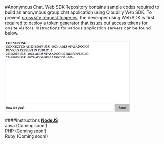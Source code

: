 #Anonymous Chat. Web SDK
Repository contains sample codes required to build an anonymous group chat application using Cloudilly Web SDK. To prevent [cross site request forgeries](https://en.wikipedia.org/wiki/Cross-site_request_forgery), the developer using Web SDK is first required to deploy a token generator that issues out access tokens for onsite visitors. Instructions for various application servers can be found below.

![Anonymous](https://github.com/cloudilly/images/blob/master/web_anonymous.png)

####Instructions
**[NodeJS](../../wiki/NodeJS)**<br>
Java (Coming soon!)<br>
PHP (Coming soon!)<br>
Ruby (Coming soon!)<br>
